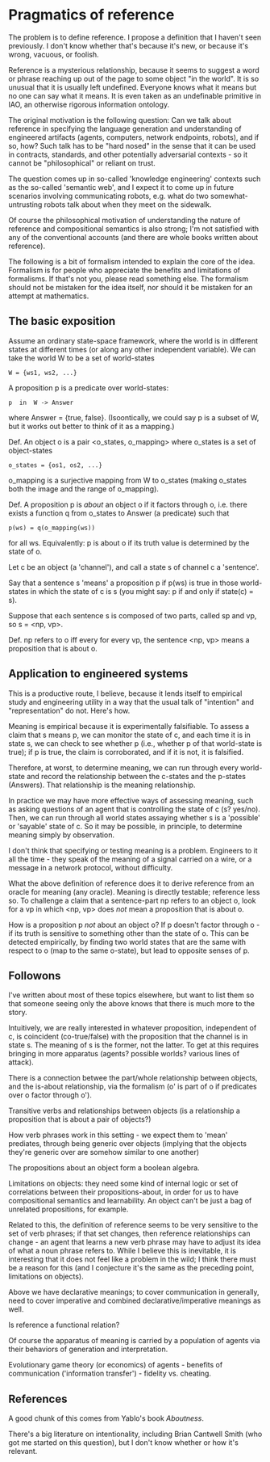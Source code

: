 # Pragmatics of reference

The problem is to define reference.  I propose a definition that I
haven't seen previously.  I don't know whether that's because it's
new, or because it's wrong, vacuous, or foolish.

Reference is a mysterious relationship, because it seems to suggest a
word or phrase reaching up out of the page to some object "in the
world".  It is so unusual that it is usually left undefined.  Everyone
knows what it means but no one can say what it means.  It is even
taken as an undefinable primitive in IAO, an otherwise rigorous
information ontology.

The original motivation is the following question: Can we talk about
reference in specifying the language generation and understanding of
engineered artifacts (agents, computers, network endpoints, robots),
and if so, how?  Such talk has to be "hard nosed" in the sense that it
can be used in contracts, standards, and other potentially adversarial
contexts - so it cannot be "philosophical" or reliant on trust.

The question comes up in so-called 'knowledge engineering' contexts
such as the so-called 'semantic web', and I expect it to come up in
future scenarios involving communicating robots, e.g. what do two
somewhat-untrusting robots talk about when they meet on the sidewalk.

Of course the philosophical motivation of understanding the nature of
reference and compositional semantics is also strong; I'm not
satisfied with any of the conventional accounts (and there are whole
books written about reference).

The following is a bit of formalism intended to explain the core of
the idea.  Formalism is for people who appreciate the benefits and
limitations of formalisms.  If that's not you, please read something
else.  The formalism should not be mistaken for the idea itself, nor
should it be mistaken for an attempt at mathematics.

## The basic exposition

Assume an ordinary state-space framework, where the world is in
different states at different times (or along any other independent
variable). We can take the world W to be a set of world-states

    W = {ws1, ws2, ...}

A proposition p is a predicate over world-states:

    p  in  W -> Answer

where Answer = {true, false}.  (Isoontically, we could say p is a
subset of W, but it works out better to think of it as a mapping.)

Def. An object o is a pair <o_states, o_mapping> where o_states is a set of
object-states

    o_states = {os1, os2, ...}

o_mapping is a surjective mapping from W to o_states (making o_states
both the image and the range of o_mapping).

Def. A proposition p is _about_ an object o if it factors through o,
i.e. there exists a function q from o_states to Answer (a predicate)
such that

    p(ws) = q(o_mapping(ws))

for all ws.  Equivalently: p is about o if its truth value is
determined by the state of o.

Let c be an object (a 'channel'), and call a state s of channel c a
'sentence'.

Say that a sentence s 'means' a proposition p if p(ws) is true in
those world-states in which the state of c is s (you might say: p if
and only if state(c) = s).

Suppose that each sentence s is composed of two parts, called sp and
vp, so s = <np, vp>.

Def. np refers to o iff every for every vp, the sentence <np, vp>
means a proposition that is about o.

## Application to engineered systems

This is a productive route, I believe, because it lends itself to
empirical study and engineering utility in a way that the usual talk
of "intention" and "representation" do not.  Here's how.

Meaning is empirical because it is experimentally falsifiable.  To
assess a claim that s means p, we can monitor the state of c, and each
time it is in state s, we can check to see whether p (i.e., whether p
of that world-state is true); if p is true, the claim is corroborated,
and if it is not, it is falsified.

Therefore, at worst, to determine meaning, we can run through every
world-state and record the relationship between the c-states and the
p-states (Answers).  That relationship is the meaning relationship.

In practice we may have more effective ways of assessing meaning, such
as asking questions of an agent that is controlling the state of c (s?
yes/no).  Then, we can run through all world states assaying whether s
is a 'possible' or 'sayable' state of c.  So it may be possible, in
principle, to determine meaning simply by observation.

I don't think that specifying or testing meaning is a problem.
Engineers to it all the time - they speak of the meaning of a signal
carried on a wire, or a message in a network protocol, without
difficulty.

What the above definition of reference does it to derive reference
from an oracle for meaning (any oracle).  Meaning is directly
testable; reference less so.  To challenge a claim that a
sentence-part np refers to an object o, look for a vp in which 
<np, vp> does _not_ mean a proposition that is about o.

How is a proposition p _not_ about an object o?  If p doesn't factor
through o - if its truth is sensitive to something other than the
state of o.  This can be detected empirically, by finding two world
states that are the same with respect to o (map to the same o-state),
but lead to opposite senses of p.

## Followons

I've written about most of these topics elsewhere, but want to list
them so that someone seeing only the above knows that there is much
more to the story.

Intuitively, we are really interested in whatever proposition,
independent of c, is coincident (co-true/false) with the proposition
that the channel is in state s.  The meaning of s is the former, not
the latter.  To get at this requires bringing in more apparatus
(agents? possible worlds? various lines of attack).

There is a connection betwee the part/whole relationship between
objects, and the is-about relationship, via the formalism (o' is part
of o if predicates over o factor through o').

Transitive verbs and relationships between objects (is a relationship
a proposition that is about a pair of objects?)

How verb phrases work in this setting - we expect them to 'mean'
prediates, through being generic over objects (implying that the
objects they're generic over are somehow similar to one another)

The propositions about an object form a boolean algebra.

Limitations on objects: they need some kind of internal logic or set
of correlations between their propositions-about, in order for us to
have compositional semantics and learnability.  An object can't be
just a bag of unrelated propositions, for example.

Related to this, the definition of reference seems to be very
sensitive to the set of verb phrases; if that set changes, then
reference relationships can change - an agent that learns a new verb
phrase may have to adjust its idea of what a noun phrase refers to.
While I believe this is inevitable, it is interesting that it does not
feel like a problem in the wild; I think there must be a reason for
this (and I conjecture it's the same as the preceding point,
limitations on objects).

Above we have declarative meanings; to cover communication in
generally, need to cover imperative and combined
declarative/imperative meanings as well.

Is reference a functional relation?

Of course the apparatus of meaning is carried by a population of
agents via their behaviors of generation and interpretation.

Evolutionary game theory (or economics) of agents - benefits of
communication ('information transfer') - fidelity vs. cheating.

## References

A good chunk of this comes from Yablo's book _Aboutness_.

There's a big literature on intentionality, including Brian Cantwell
Smith (who got me started on this question), but I don't know whether
or how it's relevant.

